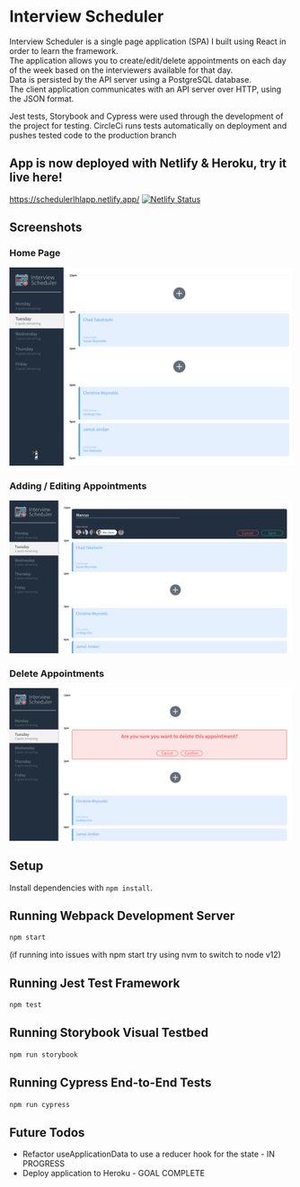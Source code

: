# Interview Scheduler

Interview Scheduler is a single page application (SPA) I built using React in order to learn the framework.  
The application allows you to create/edit/delete appointments on each day of the week based on the interviewers available for that day.  
Data is persisted by the API server using a PostgreSQL database.  
The client application communicates with an API server over HTTP, using the JSON format.  

Jest tests, Storybook and Cypress were used through the development of the project for testing. CircleCi runs tests automatically on deployment and pushes tested code to the production branch  

## App is now deployed with Netlify & Heroku, try it live here!
https://schedulerlhlapp.netlify.app/
[![Netlify Status](https://api.netlify.com/api/v1/badges/9a0f6783-9140-4b59-9233-e6a0d35fedee/deploy-status)](https://app.netlify.com/sites/schedulerlhlapp/deploys)

## Screenshots

### Home Page
!["Fullscreen"](docs/fullscreen.png)

### Adding / Editing Appointments
!["Adding/Editing"](docs/edit⁄create.png)

### Delete Appointments
!["Adding/Editing"](docs/delete.png)

## Setup

Install dependencies with `npm install`.

## Running Webpack Development Server

```sh
npm start
```
(if running into issues with npm start try using nvm to switch to node v12)

## Running Jest Test Framework

```sh
npm test
```

## Running Storybook Visual Testbed

```sh
npm run storybook
```

## Running Cypress End-to-End Tests

```sh
npm run cypress
```

## Future Todos

* Refactor useApplicationData to use a reducer hook for the state - IN PROGRESS
* Deploy application to Heroku - GOAL COMPLETE
